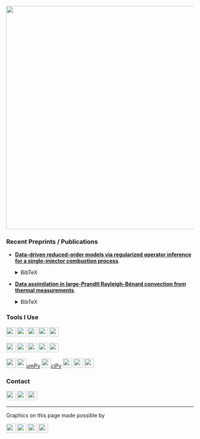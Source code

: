 <p align="left"><img src="https://github.com/shanemcq18/shanemcq18/raw/master/img/signature.svg" width="600"></p>

### Recent Preprints / Publications

- [**Data-driven reduced-order models via regularized operator inference for a single-injector combustion process**](https://arxiv.org/abs/2008.02862).<details><summary>BibTeX</summary><pre>
@article{MHW2020regOpInfCombustion,
    title   = {Data-driven reduced-order models via regularized operator inference for a single-injector combustion process},
    author  = {McQuarrie, S. A. and Huang, C. and Willcox, K.},
    journal = {arXiv preprint arXiv:2008.02862},
    year    = {2020}
}</pre></details>

- [**Data assimilation in large-Prandtl Rayleigh-Bénard convection from thermal measurements**](https://epubs.siam.org/doi/abs/10.1137/19M1248327).<details><summary>BibTeX</summary><pre>
@article{FGMMW2020RBDAfromThermal,
    title     = {Data Assimilation in Large {P}randtl {R}ayleigh-{B}{\\'e}nard Convection from Thermal Measurements},
    author    = {Farhat, A. and Glatt-Holtz, N. E. and Martinez, V. R. and McQuarrie, S. A. and Whitehead, J. P.},
    journal   = {SIAM Journal on Applied Dynamical Systems},
    volume    = {19},
    number    = {1},
    pages     = {510--540},
    year      = {2020},
    publisher = {SIAM}
}</pre></details>

### Tools I Use
<p align="left">
    <a href="https://www.python.org/"><img src="https://img.shields.io/badge/Python%203-3776AB.svg?style=flat-square&logo=python&logoColor=white" height="25"/></a>
    <a href="https://en.wikipedia.org/wiki/Unix_shell"><img src="https://img.shields.io/badge/Unix-4EAA25.svg?style=flat-square&logo=gnu-bash&logoColor=white" height="25"/></a>
    <a href="https://www.latex-project.org/"><img src="https://img.shields.io/badge/LaTeX-008080.svg?style=flat-square&logo=latex&logoColor=white" height="25"/></a>
    <a href="https://guides.github.com/features/mastering-markdown/"><img src="https://img.shields.io/badge/Markdown-000000.svg?style=flat-square&logo=markdown&logoColor=white" height="25"/></a>
    <a href="https://git-scm.com/"><img src="https://img.shields.io/badge/git-F05032.svg?style=flat-square&logo=git&logoColor=white" height="25"/></a>
</p>

<p align="left">
    <a href="https://atom.io/"><img src="https://img.shields.io/badge/Atom-66595C.svg?style=flat-square&logo=atom&logoColor=white" height="25"/></a>
    <a href="https://jupyter.org/"><img src="https://img.shields.io/badge/Jupyter-F37626.svg?style=flat-square&logo=jupyter&logoColor=white" height="25"/></a>
    <a href="https://www.overleaf.com/"><img src="https://img.shields.io/badge/Overleaf-47A141.svg?style=flat-square&logo=overleaf&logoColor=white" height="25"/></a>
    <a href="https://github.com/"><img src="https://img.shields.io/badge/GitHub-181717.svg?style=flat-square&logo=github&logoColor=white" height="25"/></a>
    <a href="https://slack.com/"><img src="https://img.shields.io/badge/Slack-4A154B.svg?style=flat-square&logo=slack&logoColor=white" height="25"/></a>
    <!-- <a href="https://zoom.us/"><img src="https://img.shields.io/badge/Zoom-2D8CFF.svg?style=flat-square&logo=zoom&logoColor=white" height="25"/></a> -->
    <!-- <a href="https://www.linux.org/"><img src="https://img.shields.io/badge/Linux-FCC624.svg?style=flat-square&logo=linux&logoColor=black" height="25"/></a> -->
    <!-- <a href="https://www.apple.com/"><img src="https://img.shields.io/badge/Apple-999999.svg?style=flat-square&logo=apple&logoColor=white" height="25"/></a> -->
    <!-- <a href="https://www.microsoft.com/en-us/microsoft-365/powerpoint"><img src="https://img.shields.io/badge/MS%20PowerPoint-B7472A.svg?style=flat-square&logo=microsoft-powerpoint&logoColor=white" height="25"/></a> -->
    <!-- <a href="https://brave.com/"><img src="https://img.shields.io/badge/Brave-FB542B.svg?style=flat-square&logo=brave&logoColor=white" height="25"/></a> -->
    <!-- <a href="https://github.com/features/actions"><img src="https://img.shields.io/badge/GitHub%20Actions-2088FF.svg?style=flat-square&logo=github-actions&logoColor=white" height="25"/></a> -->
</p>

<p align="left">
    <a href="https://www.anaconda.com/"><img src="https://img.shields.io/badge/Anaconda-42B029.svg?&style=flat-square&logo=anaconda&logoColor=white" height="25"/></a>
    <a href="https://numpy.org/"><img src="https://raw.githubusercontent.com/numpy/numpy/master/branding/logo/logomark/numpylogoicon.svg" height="25"/>umPy</a>
    <a href="https://scipy.org/"><img src="https://www.scipy.org/_static/images/scipy_med.png" height="25"/>ciPy</a>
    <a href="https://matplotlib.org/"><img src="https://matplotlib.org/_static/logo2.svg" height="25"/></a>
    <a href="https://scikit-learn.org/stable/"><img src="https://github.com/scikit-learn/scikit-learn/raw/master/doc/images/scikit-learn-logo-notext.png" height="25"/></a>
    <a href="https://pandas.pydata.org/"><img src="https://img.shields.io/badge/pandas-150458.svg?style=flat-square&logo=pandas&logoColor=white" height="25"/></a>
</p>

### Contact
<p align="left">
    <a href="mailto:shanemcq@utexas.edu"><img src="https://img.shields.io/badge/Gmail-D14836.svg?style=flat-square&logo=gmail&logoColor=white" height="25"/></a>
    <a href="https://www.linkedin.com/in/shane-mcquarrie"><img src="https://img.shields.io/badge/LinkedIn-0077B5.svg?style=flat-square&logo=linkedin&logoColor=white" height="25"/></a>
    <a href="https://scholar.google.com/citations?user=qQ6JDJ4AAAAJ"><img src="https://img.shields.io/badge/Google%20Scholar-4285F4.svg?style=flat-square&logo=google-scholar&logoColor=white" height="25"/></a>
</p>

----

Graphics on this page made possible by
<p align="left">
    <a href="https://bfy.tw/Ox8q"><img src="https://img.shields.io/badge/Google%20Search-4285F4.svg?style=flat-square&logo=google&logoColor=white" height="25"/></a>
    <a href="https://stackoverflow.com/search?q=github+profile+readme"><img src="https://img.shields.io/badge/Stack%20Overflow-FE7A16.svg?style=flat-square&logo=stack-overflow&logoColor=white" height="25"/></a>
    <a href="https://shields.io/"><img src="https://img.shields.io/badge/Shields-IO-green.svg?style=flat-square&logo=none" height="25"/></a>
    <a href="https://simpleicons.org/"><img src="https://img.shields.io/badge/Simple%20Icons-111111.svg?style=flat-square&logo=simple-icons&logoColor=white" height="25"/></a>
</p>
